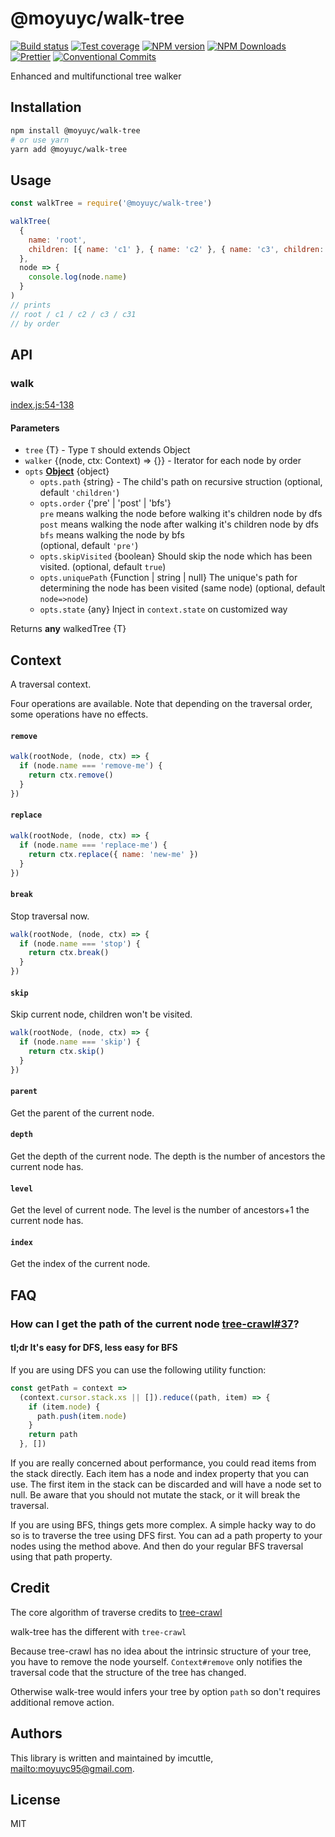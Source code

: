 # @moyuyc/walk-tree

[![Build status](https://img.shields.io/travis/imcuttle/walk-tree/master.svg?style=flat-square)](https://travis-ci.org/imcuttle/walk-tree)
[![Test coverage](https://img.shields.io/codecov/c/github/imcuttle/walk-tree.svg?style=flat-square)](https://codecov.io/github/imcuttle/walk-tree?branch=master)
[![NPM version](https://img.shields.io/npm/v/@moyuyc/walk-tree.svg?style=flat-square)](https://www.npmjs.com/package/@moyuyc/walk-tree)
[![NPM Downloads](https://img.shields.io/npm/dm/@moyuyc/walk-tree.svg?style=flat-square&maxAge=43200)](https://www.npmjs.com/package/@moyuyc/walk-tree)
[![Prettier](https://img.shields.io/badge/code_style-prettier-ff69b4.svg?style=flat-square)](https://prettier.io/)
[![Conventional Commits](https://img.shields.io/badge/Conventional%20Commits-1.0.0-yellow.svg)](https://conventionalcommits.org)

Enhanced and multifunctional tree walker

## Installation

```bash
npm install @moyuyc/walk-tree
# or use yarn
yarn add @moyuyc/walk-tree
```

## Usage

```javascript
const walkTree = require('@moyuyc/walk-tree')

walkTree(
  {
    name: 'root',
    children: [{ name: 'c1' }, { name: 'c2' }, { name: 'c3', children: { name: 'c31' } }]
  },
  node => {
    console.log(node.name)
  }
)
// prints
// root / c1 / c2 / c3 / c31
// by order
```

## API

<!-- Generated by documentation.js. Update this documentation by updating the source code. -->

### walk

[index.js:54-138](https://github.com/imcuttle/walk-tree/blob/99a9f10d8be1fb906ca52c273ddd5551ea0fa5ae/index.js#L54-L138 'Source code on GitHub')

#### Parameters

- `tree` {T} - Type `T` should extends Object
- `walker` {(node, ctx: Context) => {}} - Iterator for each node by order
- `opts` **[Object](https://developer.mozilla.org/docs/Web/JavaScript/Reference/Global_Objects/Object)** {object}
  - `opts.path` {string} - The child's path on recursive struction (optional, default `'children'`)
  - `opts.order` {'pre' | 'post' | 'bfs'}
    <br/>
    `pre` means walking the node before walking it's children node by dfs <br/>
    `post` means walking the node after walking it's children node by dfs <br/>
    `bfs` means walking the node by bfs <br/> (optional, default `'pre'`)
  - `opts.skipVisited` {boolean}
    Should skip the node which has been visited. (optional, default `true`)
  - `opts.uniquePath` {Function | string | null}
    The unique's path for determining the node has been visited (same node) (optional, default `node=>node`)
  - `opts.state` {any}
    Inject in `context.state` on customized way

Returns **any** walkedTree {T}

## Context

A traversal context.

Four operations are available. Note that depending on the traversal order, some operations have no effects.

#### `remove`

```javascript
walk(rootNode, (node, ctx) => {
  if (node.name === 'remove-me') {
    return ctx.remove()
  }
})
```

#### `replace`

```javascript
walk(rootNode, (node, ctx) => {
  if (node.name === 'replace-me') {
    return ctx.replace({ name: 'new-me' })
  }
})
```

#### `break`

Stop traversal now.

```javascript
walk(rootNode, (node, ctx) => {
  if (node.name === 'stop') {
    return ctx.break()
  }
})
```

#### `skip`

Skip current node, children won't be visited.

```javascript
walk(rootNode, (node, ctx) => {
  if (node.name === 'skip') {
    return ctx.skip()
  }
})
```

#### `parent`

Get the parent of the current node.

#### `depth`

Get the depth of the current node. The depth is the number of ancestors the current node has.

#### `level`

Get the level of current node. The level is the number of ancestors+1 the current node has.

#### `index`

Get the index of the current node.

## FAQ

### How can I get the path of the current node [tree-crawl#37](https://github.com/ngryman/tree-crawl/issues/37)?
#### tl;dr It's easy for DFS, less easy for BFS

If you are using DFS you can use the following utility function:

```javascript
const getPath = context =>
  (context.cursor.stack.xs || []).reduce((path, item) => {
    if (item.node) {
      path.push(item.node)
    }
    return path
  }, [])
```

If you are really concerned about performance, you could read items from the stack directly. Each item has a node and index property that you can use. The first item in the stack can be discarded and will have a node set to null. Be aware that you should not mutate the stack, or it will break the traversal.

If you are using BFS, things gets more complex. A simple hacky way to do so is to traverse the tree using DFS first. You can ad a path property to your nodes using the method above. And then do your regular BFS traversal using that path property.

## Credit

The core algorithm of traverse credits to [tree-crawl](https://github.com/ngryman/tree-crawl)

walk-tree has the different with `tree-crawl`

Because tree-crawl has no idea about the intrinsic structure of your tree, you have to remove the node yourself. `Context#remove` only notifies the traversal code that the structure of the tree has changed.

Otherwise walk-tree would infers your tree by option `path` so don't requires additional remove action.

## Authors

This library is written and maintained by imcuttle, <mailto:moyuyc95@gmail.com>.

## License

MIT
